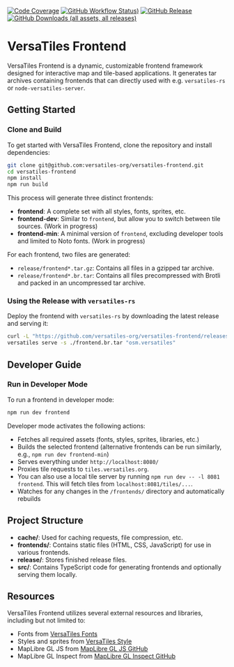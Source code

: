 [![Code Coverage](https://codecov.io/gh/versatiles-org/versatiles-frontend/branch/main/graph/badge.svg?token=IDHAI13M0K)](https://codecov.io/gh/versatiles-org/versatiles-frontend)
[![GitHub Workflow Status)](https://img.shields.io/github/actions/workflow/status/versatiles-org/versatiles-frontend/ci.yml)](https://github.com/versatiles-org/versatiles-frontend/actions/workflows/ci.yml)
[![GitHub Release](https://img.shields.io/github/v/release/versatiles-org/versatiles-frontend)](https://github.com/versatiles-org/versatiles-frontend/releases/latest)
[![GitHub Downloads (all assets, all releases)](https://img.shields.io/github/downloads/versatiles-org/versatiles-frontend/total)](https://github.com/versatiles-org/versatiles-frontend/releases/latest)

# VersaTiles Frontend

VersaTiles Frontend is a dynamic, customizable frontend framework designed for interactive map and tile-based applications. It generates tar archives containing frontends that can directly used with e.g. `versatiles-rs` or `node-versatiles-server`.

## Getting Started

### Clone and Build

To get started with VersaTiles Frontend, clone the repository and install dependencies:

```bash
git clone git@github.com:versatiles-org/versatiles-frontend.git
cd versatiles-frontend
npm install
npm run build
```

This process will generate three distinct frontends:
- **frontend**: A complete set with all styles, fonts, sprites, etc.
- **frontend-dev**: Similar to `frontend`, but allow you to switch between tile sources. (Work in progress)
- **frontend-min**: A minimal version of `frontend`, excluding developer tools and limited to Noto fonts. (Work in progress)

For each frontend, two files are generated:
- `release/frontend*.tar.gz`: Contains all files in a gzipped tar archive.
- `release/frontend*.br.tar`: Contains all files precompressed with Brotli and packed in an uncompressed tar archive.

### Using the Release with `versatiles-rs`

Deploy the frontend with `versatiles-rs` by downloading the latest release and serving it:

```bash
curl -L "https://github.com/versatiles-org/versatiles-frontend/releases/latest/download/frontend-dev.br.tar" > ./frontend.br.tar
versatiles serve -s ./frontend.br.tar "osm.versatiles"
```

## Developer Guide

### Run in Developer Mode

To run a frontend in developer mode:

```bash
npm run dev frontend
```

Developer mode activates the following actions:
- Fetches all required assets (fonts, styles, sprites, libraries, etc.)
- Builds the selected frontend (alternative frontends can be run similarly, e.g., `npm run dev frontend-min`)
- Serves everything under `http://localhost:8080/`
- Proxies tile requests to `tiles.versatiles.org`.
- You can also use a local tile server by running `npm run dev -- -l 8081 frontend`. This will fetch tiles from `localhost:8081/tiles/...`.
- Watches for any changes in the `/frontends/` directory and automatically rebuilds

## Project Structure

- **cache/**: Used for caching requests, file compression, etc.
- **frontends/**: Contains static files (HTML, CSS, JavaScript) for use in various frontends.
- **release/**: Stores finished release files.
- **src/**: Contains TypeScript code for generating frontends and optionally serving them locally.

## Resources

VersaTiles Frontend utilizes several external resources and libraries, including but not limited to:
- Fonts from [VersaTiles Fonts](https://github.com/versatiles-org/versatiles-fonts)
- Styles and sprites from [VersaTiles Style](https://github.com/versatiles-org/versatiles-style)
- MapLibre GL JS from [MapLibre GL JS GitHub](https://github.com/maplibre/maplibre-gl-js)
- MapLibre GL Inspect from [MapLibre GL Inspect GitHub](https://github.com/maplibre/maplibre-gl-inspect)
